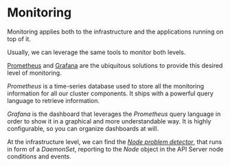 # Monitoring

Monitoring applies both to the infrastructure and the applications
running on top of it.

Usually, we can leverage the same tools to monitor both levels.

[Prometheus](https://prometheus.io/) and
[Grafana](https://grafana.com/) are the ubiquitous solutions to
provide this desired level of monitoring.

*Prometheus* is a time-series database used to store all the
monitoring information for all our cluster components. It ships with a
powerful query language to retrieve information.

*Grafana* is the dashboard that leverages the *Prometheus* query
language in order to show it in a graphical and more understandable
way. It is highly configurable, so you can organize dashboards at will.

At the infrastructure level, we can find the [*Node problem
detector*](https://kubernetes.io/docs/tasks/debug-application-cluster/monitor-node-health/),
that runs in form of a *DaemonSet*, reporting to the *Node* object in
the API Server node conditions and events.
